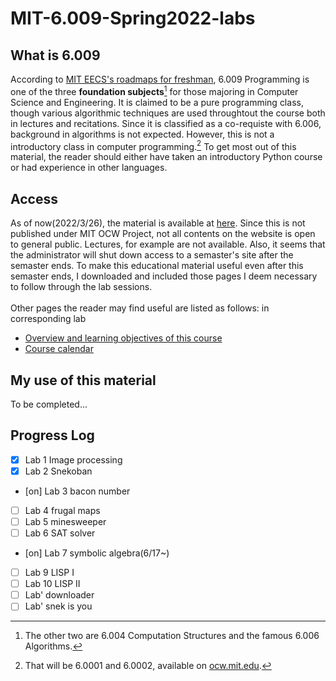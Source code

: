 # MIT-6.009-Spring2022-labs

## What is 6.009
According to [MIT EECS's roadmaps for freshman](https://www.eecs.mit.edu/docs/ug/freshman_roadmaps.pdf), 6.009 Programming is one of the three **foundation subjects**[^1]
for those majoring in Computer Science and Engineering. It is claimed to be a pure programming class, though various algorithmic techniques are used throughtout the course both in
lectures and recitations. Since it is classified as a co-requiste with 6.006, background in algorithms is not expected. However, this is not a introductory class in computer
programming.[^2] To get most out of this material, the reader should either have taken an introductory Python course or had experience in other languages.

## Access
As of now(2022/3/26), the material is available at [here](https://py.mit.edu/spring22). Since this is not published under MIT OCW Project, not all contents on the website is 
open to general public. Lectures, for example are not available. Also, it seems that the administrator will shut down access to a semaster's site after the 
semaster ends. To make this educational material useful even after this semaster ends, I downloaded and included those pages I deem necessary to follow through the lab 
sessions. \
\
Other pages the reader may find useful are listed as follows: in corresponding lab
- [Overview and learning objectives of this course](https://github.com/nilumbra/MIT-6.009-Spring2022-labs/blob/master/Basic%20Course%20Information%20_%206.009%20Spring%202022.pdf)
- [Course calendar](https://github.com/nilumbra/MIT-6.009-Spring2022-labs/blob/master/6.009%20Spring%202022.pdf)

## My use of this material
To be completed...

## Progress Log
- [x] Lab 1 Image processing
- [x] Lab 2 Snekoban 
- [on] Lab 3 bacon number
- [ ] Lab 4 frugal maps
- [ ] Lab 5 minesweeper
- [ ] Lab 6 SAT solver
- [on] Lab 7 symbolic algebra(6/17~)
- [ ] Lab 9 LISP I
- [ ] Lab 10 LISP II
- [ ] Lab' downloader
- [ ] Lab' snek is you 

[^1]: The other two are 6.004 Computation Structures and the famous 6.006 Algorithms.
[^2]: That will be 6.0001 and 6.0002, available on [ocw.mit.edu](ocw.mit.edu).
